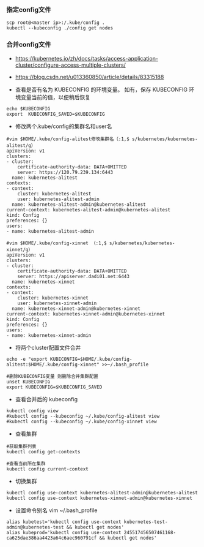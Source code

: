 ### 指定config文件
```
scp root@<master ip>:/.kube/config .
kubectl --kubeconfig ./config get nodes
```

### 合并config文件
* https://kubernetes.io/zh/docs/tasks/access-application-cluster/configure-access-multiple-clusters/
* https://blog.csdn.net/u013360850/article/details/83315188

* 查看是否有名为 KUBECONFIG 的环境变量。 如有，保存 KUBECONFIG 环境变量当前的值，以便稍后恢复
```
echo $KUBECONFIG
export  KUBECONFIG_SAVED=$KUBECONFIG
```

* 修改两个.kube/config的集群名和user名
```
#vim $HOME/.kube/config-alitest修改集群名（:1,$ s/kubernetes/kubernetes-alitest/g）
apiVersion: v1
clusters:
- cluster:
    certificate-authority-data: DATA+OMITTED
    server: https://120.79.239.134:6443
  name: kubernetes-alitest
contexts:
- context:
    cluster: kubernetes-alitest
    user: kubernetes-alitest-admin
  name: kubernetes-alitest-admin@kubernetes-alitest
current-context: kubernetes-alitest-admin@kubernetes-alitest
kind: Config
preferences: {}
users:
- name: kubernetes-alitest-admin

#vim $HOME/.kube/config-xinnet （:1,$ s/kubernetes/kubernetes-xinnet/g）  
apiVersion: v1
clusters:
- cluster:
    certificate-authority-data: DATA+OMITTED
    server: https://apiserver.dadi01.net:6443
  name: kubernetes-xinnet
contexts:
- context:
    cluster: kubernetes-xinnet
    user: kubernetes-xinnet-admin
  name: kubernetes-xinnet-admin@kubernetes-xinnet
current-context: kubernetes-xinnet-admin@kubernetes-xinnet
kind: Config
preferences: {}
users:
- name: kubernetes-xinnet-admin
```
* 将两个cluster配置文件合并
```
echo -e "export KUBECONFIG=$HOME/.kube/config-alitest:$HOME/.kube/config-xinnet" >>~/.bash_profile

#删除KUBECONFIG变量 则删除合并集群配置
unset KUBECONFIG
export KUBECONFIG=$KUBECONFIG_SAVED

```

* 查看合并后的 kubeconfig
```
kubectl config view
#kubectl config --kubeconfig ~/.kube/config-alitest view
#kubectl config --kubeconfig ~/.kube/config-xinnet view
```

* 查看集群
```
#获取集群列表
kubectl config get-contexts

#查看当前所在集群
kubectl config current-context
```

* 切换集群
```
kubectl config use-context kubernetes-alitest-admin@kubernetes-alitest
kubectl config use-context kubernetes-xinnet-admin@kubernetes-xinnet
```

* 设置命令别名
vim ~/.bash_profile
```
alias kubetest='kubectl config use-context kubernetes-test-admin@kubernetes-test && kubectl get nodes'
alias kubeprod='kubectl config use-context 245517456507461168-ca625dae386aa4423a64c6aec960791cf && kubectl get nodes'
```